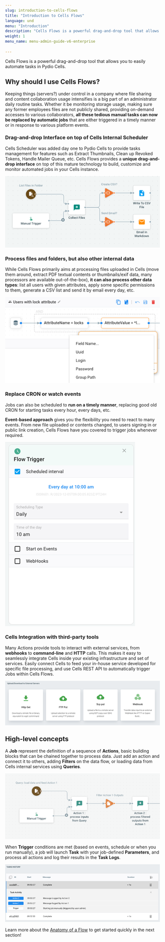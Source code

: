 ```yaml
---
slug: introduction-to-cells-flows
title: "Introduction to Cells Flows"
language: und
menu: "Introduction"
description: "Cells Flows is a powerful drag-and-drop tool that allows you to easily automate tasks in Pydio Cells."
weight: 1
menu_name: menu-admin-guide-v6-enterprise

---
```

Cells Flows is a powerful drag-and-drop tool that allows you to easily automate tasks in Pydio Cells.

## Why should I use Cells Flows? 

Keeping things (servers?) under control in a company where file sharing and content collaboration usage intensifies is a big part of an administrator daily routine tasks. Whether it be monitoring storage usage, making sure any former employees files are not publicly shared, providing on-demand accesses to various collaborators, **all these tedious manual tasks can now be replaced by automatic jobs** that are either triggered in a timely manner or in response to various platform events.

### Drag-and-drop Interface on top of Cells Internal Scheduler

Cells Scheduler was added day one to Pydio Cells to provide tasks management for features such as Extract Thumbnails, Clean up Revoked Tokens, Handle Mailer Queue, etc. Cells Flows provides a **unique drag-and-drop interface** on top of this mature technology to build, customize and monitor automated jobs in your Cells instance.

![](../images/0_overview/capture-folder-content-report.png)

### Process files and folders, but also other internal data

While Cells Flows primarily aims at processing files uploaded in Cells (move them around, extract PDF textual contents or thumbnails/exif data, many processors are available out-of-the-box), **it can also process other data types**: list all users with given attributes, apply some specific permissions to them, generate a CSV list and send it by email every day, etc.

![](../images/0_overview/select-users.png)

### Replace CRON or watch events

Jobs can also be scheduled to **run on a timely manner**, replacing good old CRON for starting tasks every hour, every days, etc.

**Event-based approach** gives you the flexibility you need to react to many events. From new file uploaded or contents changed, to users signing in or public link creation, Cells Flows have you covered to trigger jobs whenever required.  

![](../images/0_overview/cron-like-schedule.png)

### Cells Integration with third-party tools

Many Actions provide tools to interact with external services, from **webhooks** to **command-line** and **HTTP** calls. This makes
it easy to seamlessly integrate Cells inside your existing infrastructure and set of services. Easily connect Cells to feed your in-house service developed for specific file processing, and use Cells REST API to automatically trigger Jobs within Cells Flows. 

![](../images/0_overview/hooks.png)

## High-level concepts

A **Job** represent the definition of a sequence of **Actions**, basic building blocks that can be chained together to process data. Just add an action and connect it to others, adding **Filters** on the data flow, or loading data from Cells internal services using **Queries**. 

![](../images/0_overview/sample-job.png)

When **Trigger** conditions are met (based on events, schedule or when you run manually), a job will launch **Task** with your job-defined **Parameters**, and process all actions and log their results in the **Task Logs**.

![](../images/0_overview/tasks-logs.png)

Learn more about the [Anatomy of a Flow](/cells-v4/cellsflows/cells-flows-manual/anatomy-of-a-flow/index/) to get started quickly in the next section!